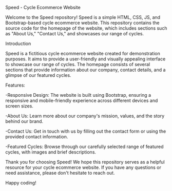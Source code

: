 Speed - Cycle Ecommerce Website


Welcome to the Speed repository! Speed is a simple HTML, CSS, JS, and Bootstrap-based cycle ecommerce website. This repository contains the source code for the homepage of the website, which includes sections such as "About Us," "Contact Us," and showcases our range of cycles.

Introduction

Speed is a fictitious cycle ecommerce website created for demonstration purposes. It aims to provide a user-friendly and visually appealing interface to showcase our range of cycles. The homepage consists of several sections that provide information about our company, contact details, and a glimpse of our featured cycles.

Features:

-Responsive Design: The website is built using Bootstrap, ensuring a responsive and mobile-friendly experience across different devices and screen sizes.

-About Us: Learn more about our company's mission, values, and the story behind our brand.

-Contact Us: Get in touch with us by filling out the contact form or using the provided contact information.

-Featured Cycles: Browse through our carefully selected range of featured cycles, with images and brief descriptions.

Thank you for choosing Speed! We hope this repository serves as a helpful resource for your cycle ecommerce website. If you have any questions or need assistance, please don't hesitate to reach out.

Happy coding!
